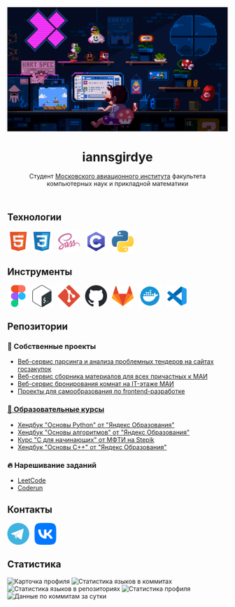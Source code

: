 <header>
  <div align="center"><img width="700" src="./banners/mario.gif" alt=""/></div>
  <h1 align="center">iannsgirdye</h1>
  <p align="center">Студент <a href="https://mai.ru" target="_blank">Московского авиационного института</a> факультета компьютерных наук и прикладной математики</p>
</header>
<main>
  <section>
    <h2>Технологии</h2>
    <p align="left">
      <a href="https://github.com/iannsgirdye"><img src="./icons/technologies/html.svg" alt="HTML" title="HTML" height="50" width="50"/></a>
      <a href="https://github.com/iannsgirdye"><img src="./icons/technologies/css.svg" alt="CSS" title="CSS" height="50" width="50"/></a>
      &nbsp;
      <a href="https://sass-lang.com/" target="_blank"><img src="./icons/technologies/sass.svg" alt="SASS" title="SASS" height="50" width="50"/></a>
      &nbsp;
      <a href="https://github.com/iannsgirdye/"><img src="./icons/technologies/c-programming.svg" alt="C language" title="C" height="50" width="50"/></a>
      &nbsp;
      <a href="https://www.python.org/" target="_blank"><img src="./icons/technologies/python.svg" alt="Python" title="Python" height="50" width="50"/></a>
    </p>
  </section>
  <section>
    <h2>Инструменты</h2>
    <p align="left">
      <a href="https://www.figma.com/" target="_blank"><img src="./icons/tools/figma.svg" alt="Figma" title="Figma" height="50" width="50"/></a>
      <a href="https://github.com/iannsgirdye"><img src="./icons/tools/bash.svg" alt="Bash" title="Bash" height="50" width="50"/></a>
      &nbsp;
      <a href="https://git-scm.com/" target="_blank"><img src="./icons/tools/git.svg" alt="Git" title="Git" height="50" width="50"/></a>
      &nbsp;
      <a href="https://github.com" target="_blank"><img src="./icons/tools/github.svg" alt="GitHub" title="GitHub" height="50" width="50"/></a>
      &nbsp;
      <a href="https://gitlab.com/" target="_blank"><img src="./icons/tools/gitlab.svg" alt="GitLab" title="GitLab" height="50" width="50"/></a>
      &nbsp;
      <a href="https://www.docker.com/" target="_blank"><img src="./icons/tools/docker.svg" alt="Docker" title="Docker" height="50" width="50"/></a>
      &nbsp;
      <a href="https://code.visualstudio.com/" target="_blank"><img src="./icons/tools/vscode.svg" alt="Visual Studio Code" title="Visual Studio Code" height="50" width="50"/></a>
    </p>
  </section>
  <section>
    <h2>Репозитории</h2>
    <article>
      <h3>🧸 Собственные проекты</h3>
      <ul>
        <li><a href="https://github.com/the-tender-team/tender-parsing">Веб-сервис парсинга и анализа проблемных тендеров на сайтах госзакупок</a></li>
        <li><a href="https://github.com/iannsgirdye/mai_library">Веб-сервис сборника материалов для всех причастных к МАИ</a></li>
        <li><a href="https://github.com/iannsgirdye/mai_booking-auditoriums">Веб-сервис бронирования комнат на IT-этаже МАИ</a>
        <li><a href="https://github.com/iannsgirdye/frontend">Проекты для самообразования по frontend-разработке</li>
      </ul>
    </article>
    <article>
      <h3>📖 Образовательные курсы</h3>
      <ul>
        <li><a href="https://github.com/iannsgirdye/yandex_python">Хендбук "Основы Python" от "Яндекс Образования"</a></li>
        <li><a href="https://github.com/iannsgirdye/yandex_algorithms">Хендбук "Основы алгоритмов" от "Яндекс Образования"</a></li>
        <li><a href="https://github.com/iannsgirdye/stepik_mfti-c">Курс "C для начинающих" от МФТИ на Stepik</a></li>
        <li><a href="https://github.com/iannsgirdye/yandex_cpp">Хендбук "Основы C++" от "Яндекс Образования"</a></li>
      </ul>
    </article>
    <article>
      <h3>🔥 Нарешивание заданий</h3>
      <ul>
        <li><a href="https://github.com/iannsgirdye/leetcode">LeetCode</a></li>
        <li><a href="https://github.com/iannsgirdye/yandex_coderun">Coderun</a></li>
      </ul>
    </article>
  </section>
  <section>
    <h2>Контакты</h2>
    <p aligh="left">
      <a href="https://t.me/iannsgirdye" target="_blank"><img src="./icons/contacts/telegram.svg" alt="Telegram" title="Telegram" height="50" width="50"/></a>
      &nbsp;
      <a href="https://vk.com/iannsgirdye" target="_blank"><img src="./icons/contacts/vk.svg" alt="VK" title="VK" height="50" width="50"/></a>
    </p>
  </section>
  <section>
    <h2>Статистика</h2>
  </section>
</main>

![Карточка профиля](https://github-profile-summary-cards.vercel.app/api/cards/profile-details?username=iannsgirdye&theme=github_dark)
![Статистика языков в коммитах](https://github-profile-summary-cards.vercel.app/api/cards/most-commit-language?username=iannsgirdye&theme=github_dark)
![Статистика языков в репозиториях](https://github-profile-summary-cards.vercel.app/api/cards/repos-per-language?username=iannsgirdye&theme=github_dark)
![Статистика профиля](https://github-profile-summary-cards.vercel.app/api/cards/stats?username=iannsgirdye&theme=github_dark)
![Данные по коммитам за сутки](https://github-profile-summary-cards.vercel.app/api/cards/productive-time?username=iannsgirdye&theme=github_dark)


<!-- Sources
https://icons8.com/icon/40670/c-programming
-->
